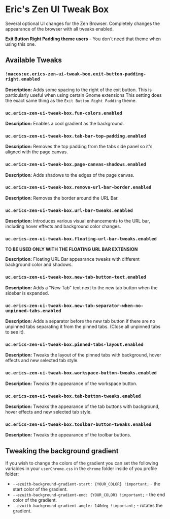 # Eric's Zen UI Tweak Box

Several optional UI changes for the Zen Browser. Completely changes the appearance of the browser with all tweaks enabled.

**Exit Button Right Padding theme users** - You don´t need that theme when using this one.

## Available Tweaks

### `!macos:uc.erics-zen-ui-tweak-box.exit-button-padding-right.enabled`

**Description:** Adds some spacing to the right of the exit button. This is particularly useful when using certain Gnome extensions This setting does the exact same thing as the `Exit Button Right Padding` theme.

### `uc.erics-zen-ui-tweak-box.fun-colors.enabled`

**Description:** Enables a cool gradient as the background.

### `uc.erics-zen-ui-tweak-box.tab-bar-top-padding.enabled`

**Description:** Removes the top padding from the tabs side panel so it's aligned with the page canvas.

### `uc.erics-zen-ui-tweak-box.page-canvas-shadows.enabled`

**Description:** Adds shadows to the edges of the page canvas.

### `uc.erics-zen-ui-tweak-box.remove-url-bar-border.enabled`

**Description:** Removes the border around the URL Bar.

### `uc.erics-zen-ui-tweak-box.url-bar-tweaks.enabled`

**Description:** Introduces various visual enhancements to the URL bar, including hover effects and background color changes.

### `uc.erics-zen-ui-tweak-box.floating-url-bar-tweaks.enabled`

**TO BE USED ONLY WITH THE FLOATING URL BAR EXTENSION**

**Description:** Floating URL Bar appearance tweaks with different background color and shadows.

### `uc.erics-zen-ui-tweak-box.new-tab-button-text.enabled`

**Description:** Adds a "New Tab" text next to the new tab button when the sidebar is expanded.

### `uc.erics-zen-ui-tweak-box.new-tab-separator-when-no-unpinned-tabs.enabled`

**Description:** Adds a separator before the new tab button if there are no unpinned tabs separating it from the pinned tabs. (Close all unpinned tabs to see it).

### `uc.erics-zen-ui-tweak-box.pinned-tabs-layout.enabled`

**Description:** Tweaks the layout of the pinned tabs with background, hover effects and new selected tab style.

### `uc.erics-zen-ui-tweak-box.workspace-button-tweaks.enabled`

**Description:** Tweaks the appearance of the workspace button.

### `uc.erics-zen-ui-tweak-box.tab-button-tweaks.enabled`

**Description:** Tweaks the appearance of the tab buttons with background, hover effects and new selected tab style.

### `uc.erics-zen-ui-tweak-box.toolbar-button-tweaks.enabled`

**Description:** Tweaks the appearance of the toolbar buttons.

## Tweaking the background gradient

If you wish to change the colors of the gradient you can set the following variables in your `userChrome.css` in the `chrome` folder inside of you profile folder:

- `--ezuitb-background-gradient-start: {YOUR_COLOR} !important;` - the start color of the gradient.
- `--ezuitb-background-gradient-end: {YOUR_COLOR} !important;` - the end color of the gradient.
- `--ezuitb-background-gradient-angle: 140deg !important;` - rotates the gradient.
